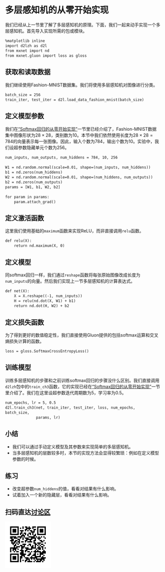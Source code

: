 # 多层感知机的从零开始实现

我们已经从上一节里了解了多层感知机的原理。下面，我们一起来动手实现一个多层感知机。首先导入实现所需的包或模块。

```{.python .input  n=9}
%matplotlib inline
import d2lzh as d2l
from mxnet import nd
from mxnet.gluon import loss as gloss
```

## 获取和读取数据

我们继续使用Fashion-MNIST数据集。我们将使用多层感知机对图像进行分类。

```{.python .input  n=2}
batch_size = 256
train_iter, test_iter = d2l.load_data_fashion_mnist(batch_size)
```

## 定义模型参数

我们在[“Softmax回归的从零开始实现”](softmax-regression-scratch.md)一节里已经介绍了，Fashion-MNIST数据集中图像形状为$28 \times 28$，类别数为10。本节中我们依然使用长度为$28 \times 28 = 784$的向量表示每一张图像。因此，输入个数为784，输出个数为10。实验中，我们设超参数隐藏单元个数为256。

```{.python .input  n=3}
num_inputs, num_outputs, num_hiddens = 784, 10, 256

W1 = nd.random.normal(scale=0.01, shape=(num_inputs, num_hiddens))
b1 = nd.zeros(num_hiddens)
W2 = nd.random.normal(scale=0.01, shape=(num_hiddens, num_outputs))
b2 = nd.zeros(num_outputs)
params = [W1, b1, W2, b2]

for param in params:
    param.attach_grad()
```

## 定义激活函数

这里我们使用基础的`maximum`函数来实现ReLU，而非直接调用`relu`函数。

```{.python .input  n=4}
def relu(X):
    return nd.maximum(X, 0)
```

## 定义模型

同softmax回归一样，我们通过`reshape`函数将每张原始图像改成长度为`num_inputs`的向量。然后我们实现上一节多层感知机的计算表达式。

```{.python .input  n=5}
def net(X):
    X = X.reshape((-1, num_inputs))
    H = relu(nd.dot(X, W1) + b1)
    return nd.dot(H, W2) + b2
```

## 定义损失函数

为了得到更好的数值稳定性，我们直接使用Gluon提供的包括softmax运算和交叉熵损失计算的函数。

```{.python .input  n=6}
loss = gloss.SoftmaxCrossEntropyLoss()
```

## 训练模型

训练多层感知机的步骤和之前训练softmax回归的步骤没什么区别。我们直接调用`d2lzh`包中的`train_ch3`函数，它的实现已经在[“Softmax回归的从零开始实现”](softmax-regression-scratch.md)一节里介绍了。我们在这里设超参数迭代周期数为5，学习率为0.5。

```{.python .input  n=7}
num_epochs, lr = 5, 0.5
d2l.train_ch3(net, train_iter, test_iter, loss, num_epochs, batch_size,
              params, lr)
```

## 小结

* 我们可以通过手动定义模型及其参数来实现简单的多层感知机。
* 当多层感知机的层数较多时，本节的实现方法会显得较繁琐：例如在定义模型参数的时候。

## 练习

* 改变超参数`num_hiddens`的值，看看对结果有什么影响。
* 试着加入一个新的隐藏层，看看对结果有什么影响。

## 扫码直达[讨论区](https://discuss.gluon.ai/t/topic/739)

![](../img/qr_mlp-scratch.svg)
